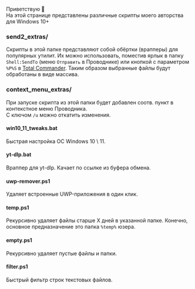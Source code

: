 Приветствую 👋  
На этой странице представлены различные скрипты моего авторства для Windows 10+

### send2_extras/
Скрипты в этой папке представляют собой обёртки (врапперы) для популярных утилит. Их можно использовать, поместив ярлык в папку `Shell:SendTo` (меню `Отправить` в Проводнике) или кнопкой с параметром `%P%S` в [Total Commander](https://github.com/wincmd64/blog/wiki/TotalCmd). Таким образом выбранные файлы будут обработаны в виде массива. 

### context_menu_extras/
При запуске скрипта из этой папки будет добавлен соотв. пункт в контекстное меню Проводника.  
С ключом `/u` можно откатить изменения.

#### win10_11_tweaks.bat
Быстрая настройка ОС Windows 10 \ 11.

#### yt-dlp.bat
Враппер для yt-dlp. Качает по ссылке из буфера обмена.

#### uwp-remover.ps1
Удаляет встроенные UWP-приложения в один клик.

#### temp.ps1
Рекурсивно удаляет файлы старше Х дней в указанной папке. Конечно, основное предназначение это папка `%temp%` юзера.

#### empty.ps1
Рекурсивно удаляет пустые файлы и папки.

#### filter.ps1
Быстрый фильтр строк текстовых файлов.
